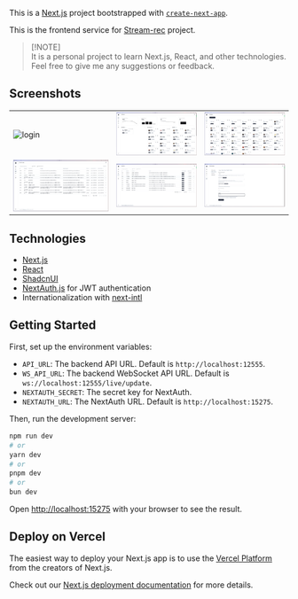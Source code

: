 This is a [Next.js](https://nextjs.org/) project bootstrapped
with [`create-next-app`](https://github.com/vercel/next.js/tree/canary/packages/create-next-app).

This is the frontend service for [Stream-rec](https://github.com/hua0512/stream-rec) project.

> [!NOTE]\
> It is a personal project to learn Next.js, React, and other technologies. Feel free to give me any suggestions or feedback.

## Screenshots

<table>
  <tr>
    <td><img src="docs/en/login.png" alt="login"></td>
    <td><img src="docs/en/dashboard.png" alt="dashboard"></td>
    <td><img src="docs/en/streamers.png" alt="streamers"></td>
  </tr>
  <tr>
    <td><img src="docs/en/records.png" alt="records"></td>
    <td><img src="docs/en/uploads.png" alt="uploads"></td>
    <td><img src="docs/en/platform_settings.png" alt="global_settings"></td>
  </tr>
</table>

## Technologies

- [Next.js](https://nextjs.org/)
- [React](https://reactjs.org/)
- [ShadcnUI](https://ui.shadcn.com/)
- [NextAuth.js](https://next-auth.js.org/) for JWT authentication
- Internationalization with [next-intl](https://next-intl-docs.vercel.app/)

## Getting Started

First, set up the environment variables:

- `API_URL`: The backend API URL. Default is `http://localhost:12555`.
- `WS_API_URL`: The backend WebSocket API URL. Default is `ws://localhost:12555/live/update`.
- `NEXTAUTH_SECRET`: The secret key for NextAuth.
- `NEXTAUTH_URL`: The NextAuth URL. Default is `http://localhost:15275`.

Then, run the development server:

```bash
npm run dev
# or
yarn dev
# or
pnpm dev
# or
bun dev
```

Open [http://localhost:15275](http://localhost:15275) with your browser to see the result.

## Deploy on Vercel

The easiest way to deploy your Next.js app is to use
the [Vercel Platform](https://vercel.com/new?utm_medium=default-template&filter=next.js&utm_source=create-next-app&utm_campaign=create-next-app-readme)
from the creators of Next.js.

Check out our [Next.js deployment documentation](https://nextjs.org/docs/deployment) for more details.
